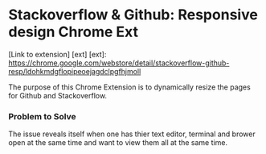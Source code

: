 # Stackoverflow & Github: Responsive design Chrome Ext
[Link to extension] [ext]
[ext]: https://chrome.google.com/webstore/detail/stackoverflow-github-resp/ldohkmdgflopipeoejagdclpgfhjmoll

The purpose of this Chrome Extension is to dynamically resize the pages for Github and Stackoverflow. 

### Problem to Solve
The issue reveals itself when one has thier text editor, terminal and brower open at the same time and want to view them all at the same time. 